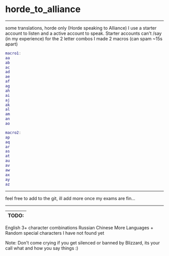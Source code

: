 # horde_to_alliance
___

some translations, horde only (Horde speaking to Alliance)
I use a starter account to listen and a active account to speak. Starter accounts can't /say (in my experience)
for the 2 letter combos I made 2 macros (can spam ~15s apart)

```lua
macro1:     
aa
ab
ac
ad
ae
af
ag
ah
ai
aj
ak
al
am
an
ao

```

```lua
macro2:
ap
aq
ar
as
at
au
av
aw
ax
ay
az

```

___
feel free to add to the git, ill add more once my exams are fin...

___
|TODO:|
|---|
English 3+ character combinations
Russian
Chinese
More Languages +
Random special characters I have not found yet


Note:
Don't come crying if you get silenced or banned by Blizzard, its your call what and how you say things :)
